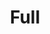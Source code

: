 ---
title: "Full"
url: /ciudad-autonoma-de-buenos-aires/full-avenida-general-mosconi/
shop: comodidad
---